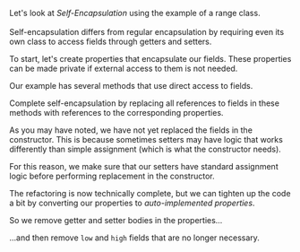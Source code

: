 Let's look at <i>Self-Encapsulation</i> using the example of a range class.<br/><br/>Self-encapsulation differs from regular encapsulation by requiring even its own class to access fields through getters and setters.

To start, let's create properties that encapsulate our fields. These properties can be made private if external access to them is not needed.

Our example has several methods that use direct access to fields.

Complete self-encapsulation by replacing all references to fields in these methods with references to the corresponding properties.

As you may have noted, we have not yet replaced the fields in the constructor. This is because sometimes setters may have logic that works differently than simple assignment (which is what the constructor needs).

For this reason, we make sure that our setters have standard assignment logic before performing replacement in the constructor.

The refactoring is now technically complete, but we can tighten up the code a bit by converting our properties to <i>auto-implemented properties</i>.

So we remove getter and setter bodies in the properties…

…and then remove <code>low</code> and <code>high</code> fields that are no longer necessary.